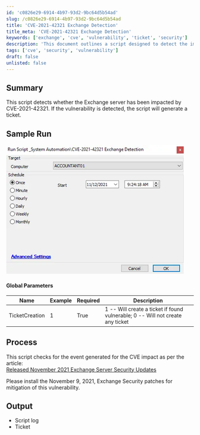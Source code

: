```yaml
---
id: 'c0826e29-6914-4b97-93d2-9bc64d5b54ad'
slug: /c0826e29-6914-4b97-93d2-9bc64d5b54ad
title: 'CVE-2021-42321 Exchange Detection'
title_meta: 'CVE-2021-42321 Exchange Detection'
keywords: ['exchange', 'cve', 'vulnerability', 'ticket', 'security']
description: 'This document outlines a script designed to detect the impact of CVE-2021-42321 on Exchange servers. Upon detection of the vulnerability, the script generates a ticket for further action. It includes global parameters, sample runs, and guidelines for mitigating the vulnerability through security patches.'
tags: ['cve', 'security', 'vulnerability']
draft: false
unlisted: false
---
```


## Summary

This script detects whether the Exchange server has been impacted by CVE-2021-42321. If the vulnerability is detected, the script will generate a ticket.

## Sample Run

![Sample Run](../../../static/img/docs/c0826e29-6914-4b97-93d2-9bc64d5b54ad/image_1.webp)

#### Global Parameters

| Name            | Example | Required | Description                                                                                      |
|-----------------|---------|----------|--------------------------------------------------------------------------------------------------|
| TicketCreation   | 1       | True     | 1 -- Will create a ticket if found vulnerable; 0 -- Will not create any ticket                 |

## Process

This script checks for the event generated for the CVE impact as per the article:  
[Released November 2021 Exchange Server Security Updates](https://techcommunity.microsoft.com/t5/exchange-team-blog/released-november-2021-exchange-server-security-updates/ba-p/2933169)

Please install the November 9, 2021, Exchange Security patches for mitigation of this vulnerability.

## Output

- Script log
- Ticket